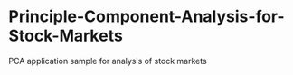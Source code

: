 # Principle-Component-Analysis-for-Stock-Markets
PCA application sample for analysis of stock markets
